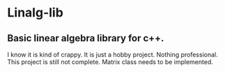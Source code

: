 # Linalg-lib
Basic linear algebra library for c++.
---
I know it is kind of crappy. It is just a hobby project. Nothing professional.<br>
This project is still not complete. Matrix class needs to be implemented.
